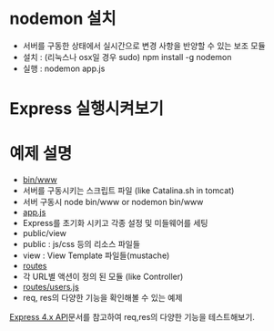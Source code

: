# nodemon 설치
* 서버를 구동한 상태에서 실시간으로 변경 사항을 반양할 수 있는 보조 모듈
* 설치 : (리눅스나 osx일 경우 sudo) npm install -g nodemon
* 실행 : nodemon app.js

# Express 실행시켜보기

# 예제 설명

* [bin/www](bin/www)
 * 서버를 구동시키는 스크립트 파일 (like Catalina.sh in tomcat)
 * 서버 구동시 node bin/www or nodemon bin/www
* [app.js](app.js)
 * Express를 초기화 시키고 각종 설정 및 미들웨어를 세팅
* public/view
 * public : js/css 등의 리소스 파일들
 * view : View Template 파일들(mustache)
* [routes](routes)
 * 각 URL별 액션이 정의 된 모듈 (like Controller)
* [routes/users.js](routes/users.js)
 * req, res의 다양한 기능을 확인해볼 수 있는 예제

[Express 4.x API](http://expressjs.kr/4x/api.html)문서를 참고하여 req,res의 다양한 기능을 테스트해보기.
